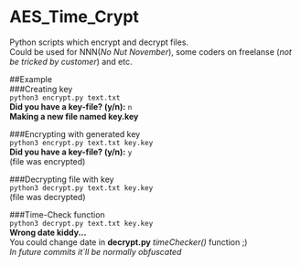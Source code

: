 # AES_Time_Crypt
Python scripts which encrypt and decrypt files.<br/>
Could be used for NNN(*No Nut November*), some coders on freelanse (*not be tricked by customer*) and etc.<br/>

##Example<br/>
###Creating key<br/>
`python3 encrypt.py text.txt`<br/>
**Did you have a key-file? (y/n):** `n`<br/>
**Making a new file named key.key**<br/>

###Encrypting with generated key<br/>
`python3 encrypt.py text.txt key.key`<br/>
**Did you have a key-file? (y/n):** `y`<br/>
(file was encrypted)<br/>

###Decrypting file with key<br/>
`python3 decrypt.py text.txt key.key`<br/>
(file was decrypted)<br/>

###Time-Check function<br/>
`python3 decrypt.py text.txt key.key`<br/>
**Wrong date kiddy...**<br/>
You could change date in **decrypt.py** *timeChecker()* function ;)<br/>
*In future commits it`ll be normally obfuscated*

